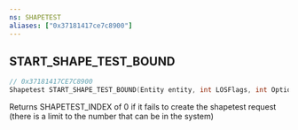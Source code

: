 ```yaml
---
ns: SHAPETEST
aliases: ["0x37181417ce7c8900"]
---
```

## START_SHAPE_TEST_BOUND

```c
// 0x37181417CE7C8900
Shapetest START_SHAPE_TEST_BOUND(Entity entity, int LOSFlags, int Options);
```

Returns SHAPETEST_INDEX of 0 if it fails to create the shapetest request (there is a limit to the number that can be in the system)

